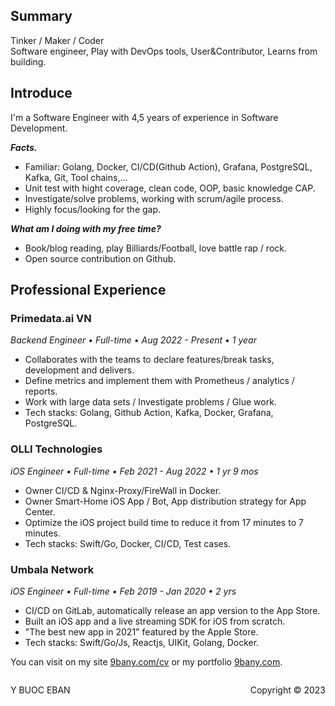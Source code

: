 ## Summary
Tinker / Maker / Coder
<br/>
Software engineer, Play with DevOps tools, User&Contributor, Learns from building.

## Introduce
I'm a Software Engineer with 4,5 years of experience in Software Development.

***Facts.***
- Familiar: Golang, Docker, CI/CD(Github Action), Grafana, PostgreSQL, Kafka, Git, Tool chains,...
- Unit test with hight coverage, clean code, OOP, basic knowledge CAP.
- Investigate/solve problems, working with scrum/agile process.
- Highly focus/looking for the gap.

***What am I doing with my free time?***
- Book/blog reading, play Billiards/Football, love battle rap / rock.
- Open source contribution on Github.

## Professional Experience
### Primedata.ai VN
*Backend Engineer • Full-time • Aug 2022 - Present • 1 year*
- Collaborates with the teams to declare features/break tasks, development and delivers.
- Define metrics and implement them with Prometheus / analytics / reports.
- Work with large data sets / Investigate problems / Glue work.
- Tech stacks: Golang, Github Action, Kafka, Docker, Grafana, PostgreSQL.

### OLLI Technologies
*iOS Engineer • Full-time • Feb 2021 - Aug 2022 • 1 yr 9 mos*
- Owner CI/CD & Nginx-Proxy/FireWall in Docker.
- Owner Smart-Home iOS App / Bot, App distribution strategy for App Center.
- Optimize the iOS project build time to reduce it from 17 minutes to 7 minutes.
- Tech stacks: Swift/Go, Docker, CI/CD, Test cases.

### Umbala Network
*iOS Engineer • Full-time • Feb 2019 - Jan 2020 • 2 yrs*
- CI/CD on GitLab, automatically release an app version to the App Store.
- Built an iOS app and a live streaming SDK for iOS from scratch.
- "The best new app in 2021" featured by the Apple Store.
- Tech stacks: Swift/Go/Js, Reactjs, UIKit, Golang, Docker.

You can visit on my site [9bany.com/cv](https://9bany.com/cv) or my portfolio [9bany.com](https://9bany.com).


<footer>
<p style="float:left; width: 40%;">
Y BUOC EBAN
</p>
<p style="float:left; width: 20%; text-align:center;">
</p>
<p style="float:left; width: 40%; text-align:right;">
Copyright © 2023
</p>
</footer>